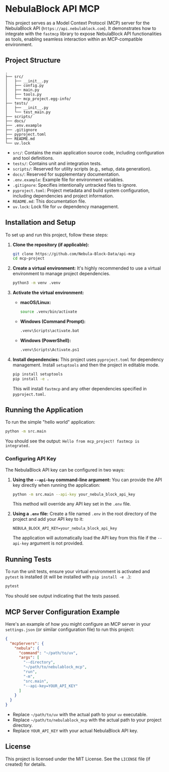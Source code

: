 # NebulaBlock API MCP

This project serves as a Model Context Protocol (MCP) server for the NebulaBlock API (`https://api.nebulablock.com`). It demonstrates how to integrate with the `fastmcp` library to expose NebulaBlock API functionalities as tools, enabling seamless interaction within an MCP-compatible environment.

## Project Structure

```
.
├── src/
│   ├── __init__.py
│   ├── config.py
│   ├── main.py
│   ├── tools.py
│   └── mcp_project.egg-info/
├── tests/
│   ├── __init__.py
│   └── test_main.py
├── scripts/
├── docs/
├── .env.example
├── .gitignore
├── pyproject.toml
├── README.md
└── uv.lock
```

*   `src/`: Contains the main application source code, including configuration and tool definitions.
*   `tests/`: Contains unit and integration tests.
*   `scripts/`: Reserved for utility scripts (e.g., setup, data generation).
*   `docs/`: Reserved for supplementary documentation.
*   `.env.example`: Example file for environment variables.
*   `.gitignore`: Specifies intentionally untracked files to ignore.
*   `pyproject.toml`: Project metadata and build system configuration, including dependencies and project information.
*   `README.md`: This documentation file.
*   `uv.lock`: Lock file for `uv` dependency management.

## Installation and Setup

To set up and run this project, follow these steps:

1.  **Clone the repository (if applicable):**
    ```bash
    git clone https://github.com/Nebula-Block-Data/api-mcp
    cd mcp-project
    ```

2.  **Create a virtual environment:**
    It's highly recommended to use a virtual environment to manage project dependencies.
    ```bash
    python3 -m venv .venv
    ```

3.  **Activate the virtual environment:**
    *   **macOS/Linux:**
        ```bash
        source .venv/bin/activate
        ```
    *   **Windows (Command Prompt):**
        ```bash
        .venv\Scripts\activate.bat
        ```
    *   **Windows (PowerShell):**
        ```bash
        .venv\Scripts\Activate.ps1
        ```

4.  **Install dependencies:**
    This project uses `pyproject.toml` for dependency management. Install `setuptools` and then the project in editable mode.
    ```bash
    pip install setuptools
    pip install -e .
    ```
    This will install `fastmcp` and any other dependencies specified in `pyproject.toml`.

## Running the Application

To run the simple "hello world" application:

```bash
python -m src.main
```

You should see the output: `Hello from mcp_project! fastmcp is integrated.`

### Configuring API Key

The NebulaBlock API key can be configured in two ways:

1.  **Using the `--api-key` command-line argument:**
    You can provide the API key directly when running the application:
    ```bash
    python -m src.main --api-key your_nebula_block_api_key
    ```
    This method will override any API key set in the `.env` file.

2.  **Using a `.env` file:**
    Create a file named `.env` in the root directory of the project and add your API key to it:
    ```
    NEBULA_BLOCK_API_KEY=your_nebula_block_api_key
    ```
    The application will automatically load the API key from this file if the `--api-key` argument is not provided.

## Running Tests

To run the unit tests, ensure your virtual environment is activated and `pytest` is installed (it will be installed with `pip install -e .`):

```bash
pytest
```

You should see output indicating that the tests passed.

## MCP Server Configuration Example

Here's an example of how you might configure an MCP server in your `settings.json` (or similar configuration file) to run this project:

```json
{
  "mcpServers": {
    "nebula": {
      "command": "~/path/to/uv",
      "args": [
        "--directory",
        "~/path/to/nebulablock_mcp",
        "run",
        "-m",
        "src.main",
        "--api-key=YOUR_API_KEY"
      ]
    }
  }
}
```

*   Replace `~/path/to/uv` with the actual path to your `uv` executable.
*   Replace `~/path/to/nebulablock_mcp` with the actual path to your project directory.
*   Replace `YOUR_API_KEY` with your actual NebulaBlock API key.

## License

This project is licensed under the MIT License. See the `LICENSE` file (if created) for details.